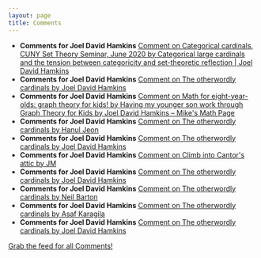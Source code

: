 ```yaml
---
layout: page
title: Comments
---
```


* **Comments for Joel David Hamkins** [Comment on Categorical cardinals, CUNY Set Theory Seminar, June 2020 by Categorical large cardinals and the tension between categoricity and set-theoretic reflection \| Joel David Hamkins](http://jdh.hamkins.org/categorical-cardinals-cuny-set-theory-seminar-june-2020/#comment-10942)
* **Comments for Joel David Hamkins** [Comment on The otherwordly cardinals by Joel David Hamkins](http://jdh.hamkins.org/otherwordly-cardinals/#comment-10941)
* **Comments for Joel David Hamkins** [Comment on Math for eight-year-olds: graph theory for kids! by Having my younger son work through Graph Theory for Kids by Joel David Hamkins – Mike's Math Page](http://jdh.hamkins.org/math-for-eight-year-olds/#comment-10940)
* **Comments for Joel David Hamkins** [Comment on The otherwordly cardinals by Hanul Jeon](http://jdh.hamkins.org/otherwordly-cardinals/#comment-10939)
* **Comments for Joel David Hamkins** [Comment on The otherwordly cardinals by Joel David Hamkins](http://jdh.hamkins.org/otherwordly-cardinals/#comment-10938)
* **Comments for Joel David Hamkins** [Comment on Climb into Cantor's attic by JM](http://jdh.hamkins.org/climb-into-cantors-attic/#comment-10937)
* **Comments for Joel David Hamkins** [Comment on The otherwordly cardinals by Joel David Hamkins](http://jdh.hamkins.org/otherwordly-cardinals/#comment-10936)
* **Comments for Joel David Hamkins** [Comment on The otherwordly cardinals by Neil Barton](http://jdh.hamkins.org/otherwordly-cardinals/#comment-10935)
* **Comments for Joel David Hamkins** [Comment on The otherwordly cardinals by Asaf Karagila](http://jdh.hamkins.org/otherwordly-cardinals/#comment-10934)
* **Comments for Joel David Hamkins** [Comment on The otherwordly cardinals by Joel David Hamkins](http://jdh.hamkins.org/otherwordly-cardinals/#comment-10933)

[Grab the feed for all Comments!](Comments.xml)
